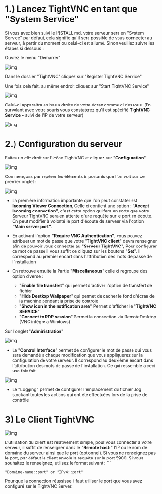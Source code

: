 # 1.) Lancez TightVNC en tant que "System Service"
Si vous avez bien suivi le INSTALL.md, votre serveur sera en "System Service" par défaut, cela signifie qu'il sera possible de vous connecter au serveur, à partir du moment ou celui-ci est allumé. Sinon veuillez suivre les étapes si dessous : 

Ouvrez le menu "Démarrer"

![img](https://github.com/Hichiraku/Projet_VNC/blob/main/ressource/Userguide1.png?raw=true)

Dans le dossier "TightVNC" cliquez sur "Register TightVNC Service"



Une fois cela fait, au même endroit cliquez sur "Start TightVNC Service"

![img](https://github.com/Hichiraku/Projet_VNC/blob/main/ressource/Userguide1.png?raw=true)

Celui-ci apparaitra en bas a droite de votre écran comme ci dessous. (En survolant avec votre souris vous constaterez qu'il est spécifié **TightVNC Service -** suivi de l'IP de votre serveur)

![img](https://github.com/Hichiraku/Projet_VNC/blob/main/ressource/Userguide2.png?raw=true)
# 2.) Configuration du serveur

Faites un clic droit sur l'icône TightVNC et cliquez sur "**Configuration**"

![img](https://github.com/Hichiraku/Projet_VNC/blob/main/ressource/Userguide6.png?raw=true)

Commençons par repérer les éléments importants que l'on voit sur ce premier onglet :

![img](https://github.com/Hichiraku/Projet_VNC/blob/main/ressource/Userguide3.png?raw=true)

* La première information importante que l'on peut constater est **Incoming Viewer Connection**, Celle ci contient une option : **"Accept incoming connection"**, c'est cette option qui fera en sorte que votre Serveur TightVNC sera en attente d'une requête sur le port en écoute. On peut modifier à volonté le port d'écoute du serveur via l'option **"Main server port"**. 

* En activant l'option **"Require VNC Authentication"**, vous pouvez attribuer un mot de passe que votre "**TightVNC client**" devra renseigner afin de pouvoir vous connecter au "**Serveur TightVNC**", Pour configurer ce mot de passe il vous suffit de cliquez sur les boutons "**Set**". Il correspond au premier encart dans l'attribution des mots de passe de l'installation

* On retrouve ensuite la Partie "**Miscellaneous**" celle ci regroupe des option diverse :

	* "**Enable file transfert**" qui permet d'activer l'option de transfert de fichier
	* "**Hide Destkop Wallpaper**" qui permet de cacher le fond d'écran de la machine pendant la prise de controle
	* "**Show icon in the notification area**" Permet d'afficher le "**TightVNC SERVICE**"
	* "**Connect to RDP session**" Permet la connection via RemoteDesktop (VNC intégré a Windows)

Sur l'onglet "**Administration**"

![img](https://github.com/Hichiraku/Projet_VNC/blob/main/ressource/Userguide4.png?raw=true)

* Le "**Control Interface**" permet de configurer le mot de passe qui vous sera demandé a chaque modification que vous appliquerez sur la configuration de votre serveur. Il correspond au deuxième encart dans l'attribution des mots de passe de l'installation. Ce qui ressemble a ceci une fois fait

![img](https://github.com/Hichiraku/Projet_VNC/blob/main/ressource/Userguide5.png?raw=true)

* Le "Logging" permet de configurer l'emplacement du fichier .log stockant toutes les actions qui ont été effectuées lors de la prise de contrôle
# 3) Le Client TightVNC

![img](https://github.com/Hichiraku/Projet_VNC/blob/main/ressource/Userguide7.png?raw=true)

L'utilisation du client est relativement simple, pour vous connecter à votre serveur, il suffit de renseigner dans le "**Remote host:**" l'IP ou le nom de domaine du serveur ainsi que le port (optionnel). Si vous ne renseignez pas le port, par défaut le client envoie la requête sur le port 5900. Si vous souhaitez le renseignez, utilisez le format suivant : ```
```
"Domaine-name::port" or "IPv4::port"
```
Pour que la connection réussisse il faut utiliser le port que vous avez configuré sur le TightVNC Server.

